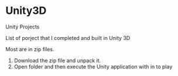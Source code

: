 # Unity3D
Unity Projects

List of porject that I completed and built in Unity 3D

Most are in zip files.

1. Download the zip file and unpack it.
2. Open folder and then execute the Unity application with in to play
